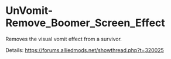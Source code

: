 # UnVomit-Remove_Boomer_Screen_Effect
Removes the visual vomit effect from a survivor.

Details: https://forums.alliedmods.net/showthread.php?t=320025
